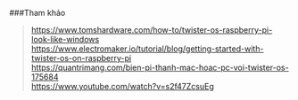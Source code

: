 ###Tham khảo
> https://www.tomshardware.com/how-to/twister-os-raspberry-pi-look-like-windows \
> https://www.electromaker.io/tutorial/blog/getting-started-with-twister-os-on-raspberry-pi \
> https://quantrimang.com/bien-pi-thanh-mac-hoac-pc-voi-twister-os-175684 \
> https://www.youtube.com/watch?v=s2f47ZcsuEg









